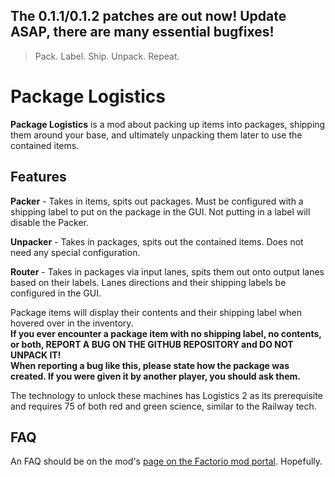 ## The 0.1.1/0.1.2 patches are out now! Update ASAP, there are many essential bugfixes!

> Pack. Label. Ship. Unpack. Repeat.
# Package Logistics

**Package Logistics** is a mod about packing up items into packages, shipping them around your base, and ultimately unpacking them later to use the contained items.

## Features

**Packer** - Takes in items, spits out packages. Must be configured with a shipping label to put on the package in the GUI. Not putting in a label will disable the Packer.

**Unpacker** - Takes in packages, spits out the contained items. Does not need any special configuration.

**Router** - Takes in packages via input lanes, spits them out onto output lanes based on their labels. Lanes directions and their shipping labels be configured in the GUI.

Package items will display their contents and their shipping label when hovered over in the inventory.  
**If you ever encounter a package item with no shipping label, no contents, or both, REPORT A BUG ON THE GITHUB REPOSITORY and DO NOT UNPACK IT!**  
**When reporting a bug like this, please state how the package was created. If you were given it by another player, you should ask them.**

The technology to unlock these machines has Logistics 2 as its prerequisite and requires 75 of both red and green science, similar to the Railway tech.

## FAQ

An FAQ should be on the mod's [page on the Factorio mod portal](https://mods.factorio.com/mod/packagelogistics). Hopefully.
